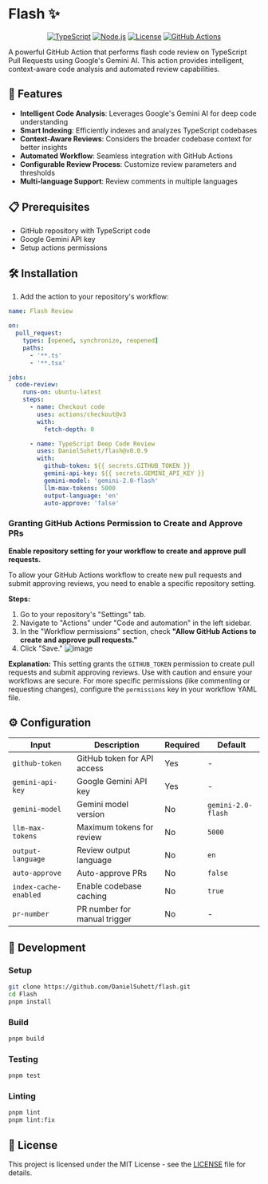 # Flash ✨
<div align="center">

[![TypeScript](https://img.shields.io/badge/TypeScript-4.9.5-blue.svg)](https://www.typescriptlang.org/)
[![Node.js](https://img.shields.io/badge/Node.js-18+-green.svg)](https://nodejs.org/)
[![License](https://img.shields.io/badge/License-MIT-yellow.svg)](https://opensource.org/licenses/MIT)
[![GitHub Actions](https://img.shields.io/badge/GitHub%20Actions-✓-blue.svg)](https://github.com/features/actions)

</div>

A powerful GitHub Action that performs flash code review on TypeScript Pull Requests using Google's Gemini AI. This action provides intelligent, context-aware code analysis and automated review capabilities.

## 🚀 Features

- **Intelligent Code Analysis**: Leverages Google's Gemini AI for deep code understanding
- **Smart Indexing**: Efficiently indexes and analyzes TypeScript codebases
- **Context-Aware Reviews**: Considers the broader codebase context for better insights
- **Automated Workflow**: Seamless integration with GitHub Actions
- **Configurable Review Process**: Customize review parameters and thresholds
- **Multi-language Support**: Review comments in multiple languages

## 📋 Prerequisites

- GitHub repository with TypeScript code
- Google Gemini API key
- Setup actions permissions

## 🛠️ Installation

1. Add the action to your repository's workflow:

```yaml
name: Flash Review

on:
  pull_request:
    types: [opened, synchronize, reopened]
    paths:
      - '**.ts'
      - '**.tsx'

jobs:
  code-review:
    runs-on: ubuntu-latest
    steps:
      - name: Checkout code
        uses: actions/checkout@v3
        with:
          fetch-depth: 0

      - name: TypeScript Deep Code Review
        uses: DanielSuhett/flash@v0.0.9
        with:
          github-token: ${{ secrets.GITHUB_TOKEN }}
          gemini-api-key: ${{ secrets.GEMINI_API_KEY }}
          gemini-model: 'gemini-2.0-flash'
          llm-max-tokens: 5000
          output-language: 'en'
          auto-approve: 'false'
```

### Granting GitHub Actions Permission to Create and Approve PRs
**Enable repository setting for your workflow to create and approve pull requests.**

To allow your GitHub Actions workflow to create new pull requests and submit approving reviews, you need to enable a specific repository setting.

**Steps:**

1.  Go to your repository's "Settings" tab.
2.  Navigate to "Actions" under "Code and automation" in the left sidebar.
3.  In the "Workflow permissions" section, check **"Allow GitHub Actions to create and approve pull requests."**
4.  Click "Save."
![image](https://github.com/user-attachments/assets/070d047a-bbbb-4225-b01b-1d2c1a6e5156)

**Explanation:**
This setting grants the `GITHUB_TOKEN` permission to create pull requests and submit approving reviews. Use with caution and ensure your workflows are secure. For more specific permissions (like commenting or requesting changes), configure the `permissions` key in your workflow YAML file.


## ⚙️ Configuration

| Input | Description | Required | Default |
|-------|-------------|----------|---------|
| `github-token` | GitHub token for API access | Yes | - |
| `gemini-api-key` | Google Gemini API key | Yes | - |
| `gemini-model` | Gemini model version | No | `gemini-2.0-flash` |
| `llm-max-tokens` | Maximum tokens for review | No | `5000` |
| `output-language` | Review output language | No | `en` |
| `auto-approve` | Auto-approve PRs | No | `false` |
| `index-cache-enabled` | Enable codebase caching | No | `true` |
| `pr-number` | PR number for manual trigger | No | - |

## 🔧 Development

### Setup

```bash
git clone https://github.com/DanielSuhett/flash.git
cd Flash
pnpm install
```

### Build

```bash
pnpm build
```

### Testing

```bash
pnpm test
```

### Linting

```bash
pnpm lint
pnpm lint:fix
```

## 📝 License

This project is licensed under the MIT License - see the [LICENSE](LICENSE) file for details.
